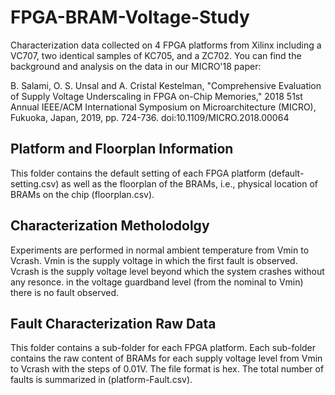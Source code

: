 # FPGA-BRAM-Voltage-Study

Characterization data collected on 4 FPGA platforms from Xilinx including a VC707, two identical samples of KC705, and a ZC702. You can find the background and analysis on the data in our MICRO'18 paper:

B. Salami, O. S. Unsal and A. Cristal Kestelman, "Comprehensive Evaluation of Supply Voltage Underscaling in FPGA on-Chip Memories," 2018 51st Annual IEEE/ACM International Symposium on Microarchitecture (MICRO), Fukuoka, Japan, 2019, pp. 724-736.
doi:10.1109/MICRO.2018.00064 


## Platform and Floorplan Information
This folder contains the default setting of each FPGA platform (default-setting.csv) as well as the floorplan of the BRAMs, i.e., physical location of BRAMs on the chip (floorplan.csv).

## Characterization Metholodolgy
Experiments are performed in normal ambient temperature from Vmin to Vcrash. Vmin is the supply voltage in which the first fault is observed. Vcrash is the supply voltage level beyond which the system crashes without any resonce. in the voltage guardband level (from the nominal to Vmin) there is no fault observed. 

## Fault Characterization Raw Data
This folder contains a sub-folder for each FPGA platform. Each sub-folder contains the raw content of BRAMs for each supply voltage level from Vmin to Vcrash with the steps of 0.01V. The file format is hex. The total number of faults is summarized in (platform-Fault.csv).  


